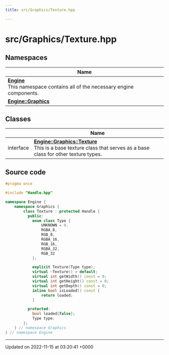 ```yaml
---
title: src/Graphics/Texture.hpp

---
```


# src/Graphics/Texture.hpp



## Namespaces

| Name           |
| -------------- |
| **[Engine](/namespaces/namespaceEngine.md)** <br>This namespace contains all of the necessary engine components.  |
| **[Engine::Graphics](/namespaces/namespaceEngine_1_1Graphics.md)**  |

## Classes

|                | Name           |
| -------------- | -------------- |
| interface | **[Engine::Graphics::Texture](/classes/classEngine_1_1Graphics_1_1Texture.md)** <br>This is a base texture class that serves as a base class for other texture types.  |




## Source code

```cpp
#pragma once

#include "Handle.hpp"

namespace Engine {
    namespace Graphics {
        class Texture : protected Handle {
          public:
            enum class Type {
                UNKNOWN = 0,
                RGBA_8,
                RGB_8,
                RGBA_16,
                RGB_16,
                RGBA_32,
                RGB_32
            };

            explicit Texture(Type type);
            virtual ~Texture() = default;
            virtual int getWidth() const = 0;
            virtual int getHeight() const = 0;
            virtual int getDepth() const = 0;
            inline bool isLoaded() const {
                return loaded;
            }

          protected:
            bool loaded{false};
            Type type;
        };
    } // namespace Graphics
} // namespace Engine
```


-------------------------------

Updated on 2022-11-15 at 03:20:41 +0000
